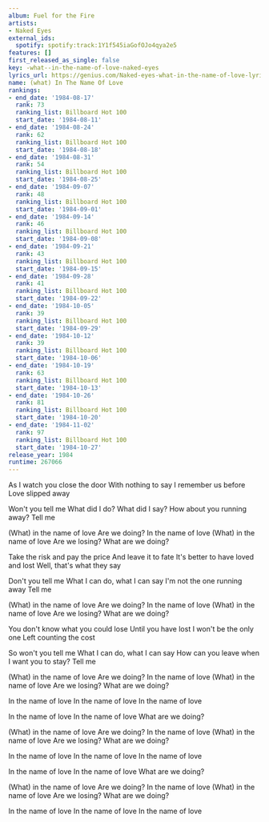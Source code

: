 ```yaml
---
album: Fuel for the Fire
artists:
- Naked Eyes
external_ids:
  spotify: spotify:track:1Y1f545iaGofOJo4qya2e5
features: []
first_released_as_single: false
key: -what--in-the-name-of-love-naked-eyes
lyrics_url: https://genius.com/Naked-eyes-what-in-the-name-of-love-lyrics
name: (what) In The Name Of Love
rankings:
- end_date: '1984-08-17'
  rank: 73
  ranking_list: Billboard Hot 100
  start_date: '1984-08-11'
- end_date: '1984-08-24'
  rank: 62
  ranking_list: Billboard Hot 100
  start_date: '1984-08-18'
- end_date: '1984-08-31'
  rank: 54
  ranking_list: Billboard Hot 100
  start_date: '1984-08-25'
- end_date: '1984-09-07'
  rank: 48
  ranking_list: Billboard Hot 100
  start_date: '1984-09-01'
- end_date: '1984-09-14'
  rank: 46
  ranking_list: Billboard Hot 100
  start_date: '1984-09-08'
- end_date: '1984-09-21'
  rank: 43
  ranking_list: Billboard Hot 100
  start_date: '1984-09-15'
- end_date: '1984-09-28'
  rank: 41
  ranking_list: Billboard Hot 100
  start_date: '1984-09-22'
- end_date: '1984-10-05'
  rank: 39
  ranking_list: Billboard Hot 100
  start_date: '1984-09-29'
- end_date: '1984-10-12'
  rank: 39
  ranking_list: Billboard Hot 100
  start_date: '1984-10-06'
- end_date: '1984-10-19'
  rank: 63
  ranking_list: Billboard Hot 100
  start_date: '1984-10-13'
- end_date: '1984-10-26'
  rank: 81
  ranking_list: Billboard Hot 100
  start_date: '1984-10-20'
- end_date: '1984-11-02'
  rank: 97
  ranking_list: Billboard Hot 100
  start_date: '1984-10-27'
release_year: 1984
runtime: 267066
---
```

As I watch you close the door
With nothing to say
I remember us before
Love slipped away


Won't you tell me
What did I do? What did I say?
How about you running away?
Tell me


(What) in the name of love
Are we doing?
In the name of love
(What) in the name of love
Are we losing?
What are we doing?


Take the risk and pay the price
And leave it to fate
It's better to have loved and lost
Well, that's what they say


Don't you tell me
What I can do, what I can say
I'm not the one running away
Tell me


(What) in the name of love
Are we doing?
In the name of love
(What) in the name of love
Are we losing?
What are we doing?


You don't know what you could lose
Until you have lost
I won't be the only one
Left counting the cost


So won't you tell me
What I can do, what I can say
How can you leave when I want you to stay?
Tell me


(What) in the name of love
Are we doing?
In the name of love
(What) in the name of love
Are we losing?
What are we doing?

In the name of love
In the name of love
In the name of love

In the name of love
In the name of love
What are we doing?

(What) in the name of love
Are we doing?
In the name of love
(What) in the name of love
Are we losing?
What are we doing?

In the name of love
In the name of love
In the name of love

In the name of love
In the name of love
What are we doing?

(What) in the name of love
Are we doing?
In the name of love
(What) in the name of love
Are we losing?
What are we doing?

In the name of love
In the name of love
In the name of love
